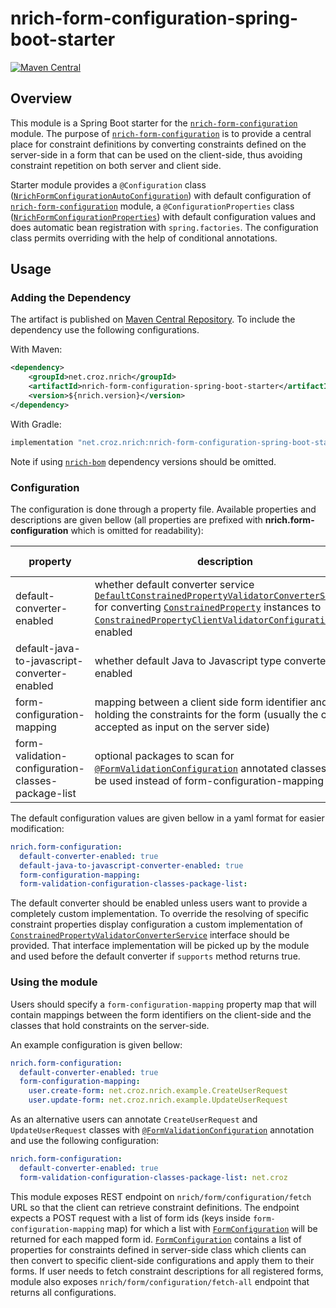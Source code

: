 # nrich-form-configuration-spring-boot-starter

[![Maven Central](https://maven-badges.herokuapp.com/maven-central/net.croz.nrich/nrich-form-configuration-spring-boot-starter/badge.svg?color=blue)](https://maven-badges.herokuapp.com/maven-central/net.croz.nrich/nrich-form-configuration-spring-boot-starter)

## Overview

This module is a Spring Boot starter for the [`nrich-form-configuration`][nrich-form-configuration-url] module. The purpose of [`nrich-form-configuration`][nrich-form-configuration-url] is to provide
a central place for constraint definitions by converting constraints defined on the server-side in a form that can be used on the client-side, thus avoiding constraint repetition on both server and
client side.

Starter module provides a `@Configuration` class ([`NrichFormConfigurationAutoConfiguration`][nrich-form-configuration-auto-configuration-url]) with default configuration of
[`nrich-form-configuration`][nrich-form-configuration-url] module, a `@ConfigurationProperties` class ([`NrichFormConfigurationProperties`][nrich-form-configuration-properties-url]) with default
configuration values and does automatic bean registration with `spring.factories`. The configuration class permits overriding with the help of conditional annotations.

## Usage

### Adding the Dependency

The artifact is published on [Maven Central Repository](https://search.maven.org/). To include the dependency use the following configurations.

With Maven:

```xml
<dependency>
    <groupId>net.croz.nrich</groupId>
    <artifactId>nrich-form-configuration-spring-boot-starter</artifactId>
    <version>${nrich.version}</version>
</dependency>
```

With Gradle:

```groovy
implementation "net.croz.nrich:nrich-form-configuration-spring-boot-starter:${nrich.version}"
```

Note if using [`nrich-bom`][nrich-bom-url] dependency versions should be omitted.

### Configuration

The configuration is done through a property file. Available properties and descriptions are given bellow (all properties are prefixed with **nrich.form-configuration** which is omitted for
readability):

| property                                            | description                                                                                                                                                                                                                                                                                                                                                   | default value |
|-----------------------------------------------------|---------------------------------------------------------------------------------------------------------------------------------------------------------------------------------------------------------------------------------------------------------------------------------------------------------------------------------------------------------------|---------------|
| default-converter-enabled                           | whether default converter service [`DefaultConstrainedPropertyValidatorConverterService`][default-constrained-property-validator-converter-service-url] for converting [`ConstrainedProperty`][constrained-property-url] instances to [`ConstrainedPropertyClientValidatorConfiguration`][constrained-property-client-validator-configuration-url] is enabled | true          |
| default-java-to-javascript-converter-enabled        | whether default Java to Javascript type converter is enabled                                                                                                                                                                                                                                                                                                  | true          |
| form-configuration-mapping                          | mapping between a client side form identifier and class holding the constraints for the form (usually the class accepted as input on the server side)                                                                                                                                                                                                         |               |
| form-validation-configuration-classes-package-list  | optional packages to scan for [`@FormValidationConfiguration`][form-configuration-annotation-url] annotated classes it can be used instead of form-configuration-mapping                                                                                                                                                                                      |               |

The default configuration values are given bellow in a yaml format for easier modification:

```yaml
nrich.form-configuration:
  default-converter-enabled: true
  default-java-to-javascript-converter-enabled: true
  form-configuration-mapping:
  form-validation-configuration-classes-package-list:
```

The default converter should be enabled unless users want to provide a completely custom implementation. To override the resolving of specific constraint properties display configuration a custom
implementation of [`ConstrainedPropertyValidatorConverterService`][constrained-property-validator-converter-service-url] interface should be provided. That interface implementation will be picked up
by the module and used before the default converter if `supports` method returns true.

### Using the module

Users should specify a `form-configuration-mapping` property map that will contain mappings between the form identifiers on the client-side and the classes that hold constraints on the server-side.

An example configuration is given bellow:

```yaml
nrich.form-configuration:
  default-converter-enabled: true
  form-configuration-mapping:
    user.create-form: net.croz.nrich.example.CreateUserRequest
    user.update-form: net.croz.nrich.example.UpdateUserRequest
```

As an alternative users can annotate `CreateUserRequest` and `UpdateUserRequest` classes with [`@FormValidationConfiguration`][form-configuration-annotation-url] annotation and use the following configuration:

```yaml
nrich.form-configuration:
  default-converter-enabled: true
  form-validation-configuration-classes-package-list: net.croz
```


This module exposes REST endpoint on `nrich/form/configuration/fetch` URL so that the client can retrieve constraint definitions. The endpoint expects a POST request with a list of form ids
(keys inside `form-configuration-mapping` map) for which a list with [`FormConfiguration`][form-configuration-url] will be returned for each mapped form id.
[`FormConfiguration`][form-configuration-url] contains a list of properties for constraints defined in server-side class which clients can then convert to specific client-side configurations and
apply them to their forms. If user needs to fetch constraint descriptions for all registered forms, module also exposes `nrich/form/configuration/fetch-all` endpoint that returns all configurations.

[//]: # (Reference links for readability)

[nrich-form-configuration-url]: ../nrich-form-configuration/README.md

[nrich-bom-url]: ../nrich-bom/README.md

[nrich-form-configuration-auto-configuration-url]: ../nrich-form-configuration-spring-boot-starter/src/main/java/net/croz/nrich/formconfiguration/starter/configuration/NrichFormConfigurationAutoConfiguration.java

[nrich-form-configuration-properties-url]: ../nrich-form-configuration-spring-boot-starter/src/main/java/net/croz/nrich/formconfiguration/starter/properties/NrichFormConfigurationProperties.java

[default-constrained-property-validator-converter-service-url]: ../nrich-form-configuration/src/main/java/net/croz/nrich/formconfiguration/service/DefaultConstrainedPropertyValidatorConverterService.java

[constrained-property-url]: ../nrich-form-configuration-api/src/main/java/net/croz/nrich/formconfiguration/api/model/ConstrainedProperty.java

[constrained-property-client-validator-configuration-url]: ../nrich-form-configuration-api/src/main/java/net/croz/nrich/formconfiguration/api/model/ConstrainedPropertyClientValidatorConfiguration.java

[constrained-property-validator-converter-service-url]: ../nrich-form-configuration-api/src/main/java/net/croz/nrich/formconfiguration/api/service/ConstrainedPropertyValidatorConverterService.java

[form-configuration-url]: ../nrich-form-configuration-api/src/main/java/net/croz/nrich/formconfiguration/api/model/FormConfiguration.java

[form-configuration-annotation-url]: ../nrich-form-configuration-api/src/main/java/net/croz/nrich/formconfiguration/api/annotation/FormValidationConfiguration.java
